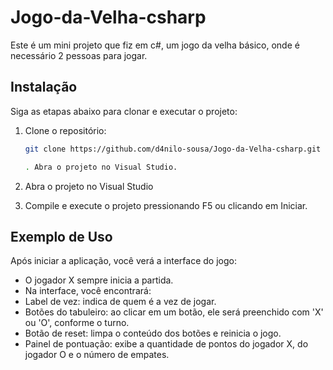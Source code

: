 # Jogo-da-Velha-csharp
Este é um mini projeto que fiz em c#, um jogo da velha básico, onde é necessário 2 pessoas para jogar.

 ## Instalação
Siga as etapas abaixo para clonar e executar o projeto:

1. Clone o repositório:
   ```bash
   git clone https://github.com/d4nilo-sousa/Jogo-da-Velha-csharp.git

   . Abra o projeto no Visual Studio.
2. Abra o projeto no Visual Studio
   
3. Compile e execute o projeto pressionando F5 ou clicando em Iniciar.

## Exemplo de Uso
Após iniciar a aplicação, você verá a interface do jogo:
- O jogador X sempre inicia a partida.
- Na interface, você encontrará:
- Label de vez: indica de quem é a vez de jogar.
- Botões do tabuleiro: ao clicar em um botão, ele será preenchido com 'X' ou 'O', conforme o turno.
- Botão de reset: limpa o conteúdo dos botões e reinicia o jogo.
- Painel de pontuação: exibe a quantidade de pontos do jogador X, do jogador O e o número de empates.
